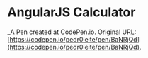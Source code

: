 # AngularJS Calculator
 _A Pen created at CodePen.io. Original URL: [https://codepen.io/pedr0leite/pen/BaNRjQd](https://codepen.io/pedr0leite/pen/BaNRjQd).

 
